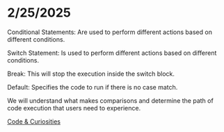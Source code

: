 # **2/25/2025**

Conditional Statements: Are used to perform different actions based on different conditions.

Switch Statement: Is used to perform different actions based on different conditions.

Break: This will stop the execution inside the switch block.

Default: Specifies the code to run if there is no case match.

We will understand what makes comparisons and determine the path of code execution that users need to experience.

[Code & Curiosities](https://sidequests.onrender.com/Blog/2025/Kadarius/)
